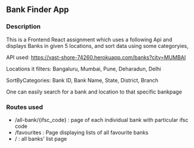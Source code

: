 ## Bank Finder App

### Description

This is a Frontend React assignment which uses a following Api and displays Banks in given 5 locations, and sort data using some categoryies,

API used: https://vast-shore-74260.herokuapp.com/banks?city=MUMBAI

Locations it filters: Bangaluru, Mumbai, Pune, Deharadun, Delhi

SortByCategories: Bank ID, Bank Name, State, District, Branch


One can easily search for a bank and location to that specific bankpage

### Routes used

* /all-bank/{ifsc_code} : page of each individual bank with particular ifsc code
* /favourites : Page displaying lists of all favourite banks
* / : all banks' list page


